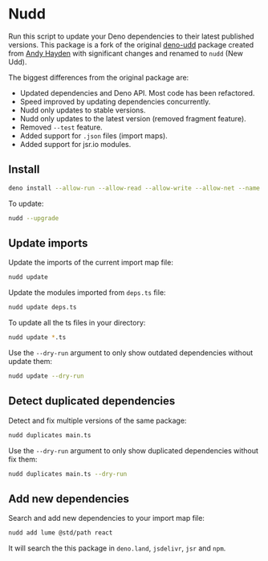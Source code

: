 # Nudd

Run this script to update your Deno dependencies to their latest published
versions. This package is a fork of the original
[deno-udd](https://github.com/hayd/deno-udd) package created from
[Andy Hayden](https://github.com/hayd) with significant changes and renamed to
`nudd` (New Udd).

The biggest differences from the original package are:

- Updated dependencies and Deno API. Most code has been refactored.
- Speed improved by updating dependencies concurrently.
- Nudd only updates to stable versions.
- Nudd only updates to the latest version (removed fragment feature).
- Removed `--test` feature.
- Added support for `.json` files (import maps).
- Added support for jsr.io modules.

## Install

```sh
deno install --allow-run --allow-read --allow-write --allow-net --name nudd --force --global https://deno.land/x/nudd/cli.ts
```

To update:

```sh
nudd --upgrade
```

## Update imports

Update the imports of the current import map file:

```sh
nudd update
```

Update the modules imported from `deps.ts` file:

```sh
nudd update deps.ts
```

To update all the ts files in your directory:

```sh
nudd update *.ts
```

Use the `--dry-run` argument to only show outdated dependencies without update
them:

```sh
nudd update --dry-run
```

## Detect duplicated dependencies

Detect and fix multiple versions of the same package:

```sh
nudd duplicates main.ts
```

Use the `--dry-run` argument to only show duplicated dependencies without fix
them:

```sh
nudd duplicates main.ts --dry-run
```

## Add new dependencies

Search and add new dependencies to your import map file:

```sh
nudd add lume @std/path react
```

It will search the this package in `deno.land`, `jsdelivr`, `jsr` and `npm`.
